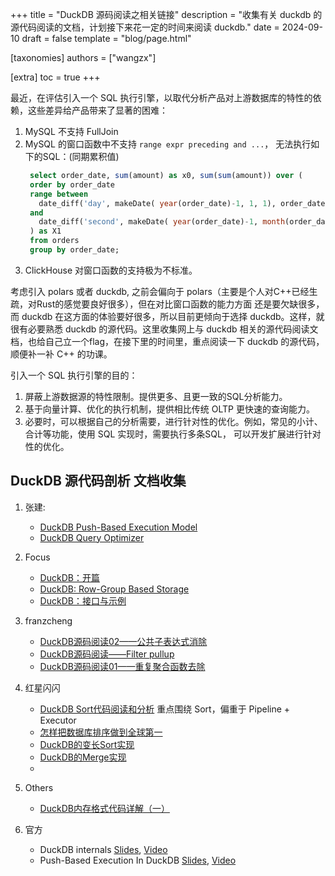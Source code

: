 +++
title = "DuckDB 源码阅读之相关链接"
description = "收集有关 duckdb 的源代码阅读的文档，计划接下来花一定的时间来阅读 duckdb."
date = 2024-09-10
draft = false
template = "blog/page.html"

[taxonomies]
authors = ["wangzx"]

[extra]
toc = true
+++

最近，在评估引入一个 SQL 执行引擎，以取代分析产品对上游数据库的特性的依赖，这些差异给产品带来了显著的困难：
1. MySQL 不支持 FullJoin
2. MySQL 的窗口函数中不支持 `range expr preceding and ...`， 无法执行如下的SQL：(同期累积值)
   ```sql
    select order_date, sum(amount) as x0, sum(sum(amount)) over (
    order by order_date 
    range between 
      date_diff('day', makeDate( year(order_date)-1, 1, 1), order_date) preceding 
    and 
      date_diff('second', makeDate( year(order_date)-1, month(order_date), day(order_date) ), order_date) preceding
    ) as X1
    from orders
    group by order_date;
   ```
3. ClickHouse 对窗口函数的支持极为不标准。

考虑引入 polars 或者 duckdb, 之前会偏向于 polars（主要是个人对C++已经生疏，对Rust的感觉要良好很多），但在对比窗口函数的能力方面
还是要欠缺很多，而 duckdb 在这方面的体验要好很多，所以目前更倾向于选择 duckdb。这样，就很有必要熟悉 duckdb 的源代码。这里收集网上与
duckdb 相关的源代码阅读文档，也给自己立一个flag，在接下里的时间里，重点阅读一下 duckdb 的源代码，顺便补一补 C++ 的功课。

引入一个 SQL 执行引擎的目的：
1. 屏蔽上游数据源的特性限制。提供更多、且更一致的SQL分析能力。
2. 基于向量计算、优化的执行机制，提供相比传统 OLTP 更快速的查询能力。
3. 必要时，可以根据自己的分析需要，进行针对性的优化。例如，常见的小计、合计等功能，使用 SQL 实现时，需要执行多条SQL，
   可以开发扩展进行针对性的优化。

## DuckDB 源代码剖析 文档收集

1. 张建:
   - [DuckDB Push-Based Execution Model](https://zhuanlan.zhihu.com/p/402355976)
   - [DuckDB Query Optimizer](https://zhuanlan.zhihu.com/p/696147374)
2. Focus
    - [DuckDB：开篇](https://zhuanlan.zhihu.com/p/374627729)
    - [DuckDB: Row-Group Based Storage](https://zhuanlan.zhihu.com/p/382131436)
    - [DuckDB：接口与示例](https://zhuanlan.zhihu.com/p/376178277)
3. franzcheng
    - [DuckDB源码阅读02——公共子表达式消除](https://zhuanlan.zhihu.com/p/644095258)
    - [DuckDB源码阅读——Filter pullup](https://zhuanlan.zhihu.com/p/652394118)
    - [DuckDB源码阅读01——重复聚合函数去除](https://zhuanlan.zhihu.com/p/644039061)
4. 红星闪闪
    - [DuckDB Sort代码阅读和分析](https://zhuanlan.zhihu.com/p/628391818) 重点围绕 Sort，偏重于 Pipeline + Executor
    - [怎样把数据库排序做到全球第一](https://zhuanlan.zhihu.com/p/664312966)
    - [DuckDB的变长Sort实现](https://zhuanlan.zhihu.com/p/628507841)
    - [DuckDB的Merge实现](https://zhuanlan.zhihu.com/p/628393152)
    - 
5. Others
   - [DuckDB内存格式代码详解（一）](https://zhuanlan.zhihu.com/p/679569277)

6. 官方 
   - DuckDB internals [Slides](https://15721.courses.cs.cmu.edu/spring2023/slides/22-duckdb.pdf), 
     [Video](https://www.youtube.com/watch?v=bZOvAKGkzpQ)
   - Push-Based Execution In DuckDB [Slides](https://dsdsd.da.cwi.nl/slides/dsdsd-duckdb-push-based-execution.pdf),
     [Video](https://www.youtube.com/watch?v=1kDrPgRUuEI)
   
